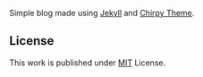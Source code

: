 Simple blog made using [Jekyll](https://jekyllrb.com/) and [Chirpy Theme](https://github.com/cotes2020/jekyll-theme-chirpy).

## License

This work is published under [MIT](https://github.com/cotes2020/chirpy-starter/blob/master/LICENSE) License.

